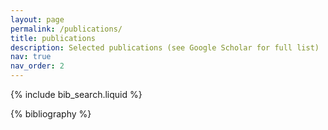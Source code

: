 ```yaml
---
layout: page
permalink: /publications/
title: publications
description: Selected publications (see Google Scholar for full list)
nav: true
nav_order: 2
---
```


<!-- _pages/publications.md -->

<!-- Bibsearch Feature -->

{% include bib_search.liquid %}

<div class="publications">

{% bibliography %}

</div>
